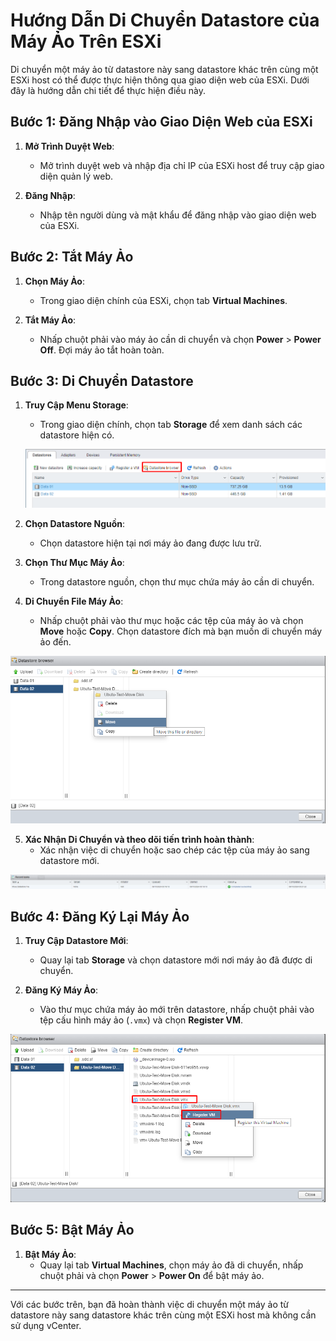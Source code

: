 # Hướng Dẫn Di Chuyển Datastore của Máy Ảo Trên ESXi

Di chuyển một máy ảo từ datastore này sang datastore khác trên cùng một ESXi host có thể được thực hiện thông qua giao diện web của ESXi. Dưới đây là hướng dẫn chi tiết để thực hiện điều này.

## Bước 1: Đăng Nhập vào Giao Diện Web của ESXi

1. **Mở Trình Duyệt Web**:
   - Mở trình duyệt web và nhập địa chỉ IP của ESXi host để truy cập giao diện quản lý web.

2. **Đăng Nhập**:
   - Nhập tên người dùng và mật khẩu để đăng nhập vào giao diện web của ESXi.

## Bước 2: Tắt Máy Ảo

1. **Chọn Máy Ảo**:
   - Trong giao diện chính của ESXi, chọn tab **Virtual Machines**.

2. **Tắt Máy Ảo**:
   - Nhấp chuột phải vào máy ảo cần di chuyển và chọn **Power** > **Power Off**. Đợi máy ảo tắt hoàn toàn.

## Bước 3: Di Chuyển Datastore

1. **Truy Cập Menu Storage**:
   - Trong giao diện chính, chọn tab **Storage** để xem danh sách các datastore hiện có.

   ![Access Storage](https://github.com/cuongnvvietis/NhanHoa/blob/main/Docs/Esxi/Picture/Move%20Datastore/Screenshot_38.png)

2. **Chọn Datastore Nguồn**:
   - Chọn datastore hiện tại nơi máy ảo đang được lưu trữ.

3. **Chọn Thư Mục Máy Ảo**:
   - Trong datastore nguồn, chọn thư mục chứa máy ảo cần di chuyển.

4. **Di Chuyển File Máy Ảo**:
   - Nhấp chuột phải vào thư mục hoặc các tệp của máy ảo và chọn **Move** hoặc **Copy**. Chọn datastore đích mà bạn muốn di chuyển máy ảo đến.

  ![Move Storage](https://github.com/cuongnvvietis/NhanHoa/blob/main/Docs/Esxi/Picture/Move%20Datastore/Screenshot_42.png)

5. **Xác Nhận Di Chuyển và theo dõi tiến trình hoàn thành**:
   - Xác nhận việc di chuyển hoặc sao chép các tệp của máy ảo sang datastore mới.

  ![Xac Nhan Storage](https://github.com/cuongnvvietis/NhanHoa/blob/main/Docs/Esxi/Picture/Move%20Datastore/Screenshot_43.png)

## Bước 4: Đăng Ký Lại Máy Ảo

1. **Truy Cập Datastore Mới**:
   - Quay lại tab **Storage** và chọn datastore mới nơi máy ảo đã được di chuyển.

2. **Đăng Ký Máy Ảo**:
   - Vào thư mục chứa máy ảo mới trên datastore, nhấp chuột phải vào tệp cấu hình máy ảo (`.vmx`) và chọn **Register VM**.

 ![Xac Nhan Storage](https://github.com/cuongnvvietis/NhanHoa/blob/main/Docs/Esxi/Picture/Move%20Datastore/Screenshot_44.png)

## Bước 5: Bật Máy Ảo

1. **Bật Máy Ảo**:
   - Quay lại tab **Virtual Machines**, chọn máy ảo đã di chuyển, nhấp chuột phải và chọn **Power** > **Power On** để bật máy ảo.
---

Với các bước trên, bạn đã hoàn thành việc di chuyển một máy ảo từ datastore này sang datastore khác trên cùng một ESXi host mà không cần sử dụng vCenter.
